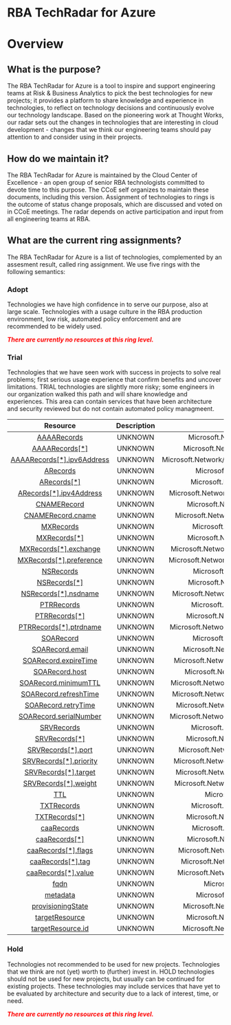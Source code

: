
RBA TechRadar for Azure
=======================

# Overview

## What is the purpose?


The RBA TechRadar for Azure is a tool to inspire and support engineering teams at Risk & Business Analytics to pick the best technologies for new projects; it provides a platform to share knowledge and experience in technologies, to reflect on technology decisions and continuously evolve our technology landscape.  Based on the pioneering work at Thought Works, our radar sets out the changes in technologies that are interesting in cloud development - changes that we think our engineering teams should pay attention to and consider using in their projects.
## How do we maintain it?


The RBA TechRadar for Azure is maintained by the Cloud Center of Excellence - an open group of senior RBA technologists committed to devote time to this purpose.  The CCoE self organizes to maintain these documents, including this version.  Assignment of technologies to rings is the outcome of status change proposals, which are discussed and voted on in CCoE meetings.  The radar depends on active participation and input from all engineering teams at RBA.
## What are the current ring assignments?


The RBA TechRadar for Azure is a list of technologies, complemented by an assesment result, called ring assignment.  We use five rings with the following semantics:
### Adopt


Technologies we have high confidence in to serve our purpose, also at large scale.  Technologies with a usage culture in the RBA production environment, low risk, automated policy enforcement and are recommended to be widely used.  
  
***<font color="red"> There are currently no resources at this ring level. </font>***
### Trial


Technologies that we have seen work with success in projects to solve real problems;  first serious usage experience that confirm benefits and uncover limitations.  TRIAL technologies are slightly more risky; some engineers in our organization walked this path and will share knowledge and experiences.  This area can contain services that have been architecture and security reviewed but do not contain automated policy managmeent.  

|Resource|Description|Path|Status|
| :---: | :---: | :---: | :---: |
|[AAAARecords](https://github.com/openrba/python-azure-techradar/Microsoft.Network/dnszones/NS/AAAARecords/README.md)|UNKNOWN|Microsoft.Network/dnszones/NS/AAAARecords|TRIAL|
|[AAAARecords[*]](https://github.com/openrba/python-azure-techradar/Microsoft.Network/dnszones/NS/AAAARecords[*]/README.md)|UNKNOWN|Microsoft.Network/dnszones/NS/AAAARecords[*]|TRIAL|
|[AAAARecords[*].ipv6Address](https://github.com/openrba/python-azure-techradar/Microsoft.Network/dnszones/NS/AAAARecords[*].ipv6Address/README.md)|UNKNOWN|Microsoft.Network/dnszones/NS/AAAARecords[*].ipv6Address|TRIAL|
|[ARecords](https://github.com/openrba/python-azure-techradar/Microsoft.Network/dnszones/NS/ARecords/README.md)|UNKNOWN|Microsoft.Network/dnszones/NS/ARecords|TRIAL|
|[ARecords[*]](https://github.com/openrba/python-azure-techradar/Microsoft.Network/dnszones/NS/ARecords[*]/README.md)|UNKNOWN|Microsoft.Network/dnszones/NS/ARecords[*]|TRIAL|
|[ARecords[*].ipv4Address](https://github.com/openrba/python-azure-techradar/Microsoft.Network/dnszones/NS/ARecords[*].ipv4Address/README.md)|UNKNOWN|Microsoft.Network/dnszones/NS/ARecords[*].ipv4Address|TRIAL|
|[CNAMERecord](https://github.com/openrba/python-azure-techradar/Microsoft.Network/dnszones/NS/CNAMERecord/README.md)|UNKNOWN|Microsoft.Network/dnszones/NS/CNAMERecord|TRIAL|
|[CNAMERecord.cname](https://github.com/openrba/python-azure-techradar/Microsoft.Network/dnszones/NS/CNAMERecord.cname/README.md)|UNKNOWN|Microsoft.Network/dnszones/NS/CNAMERecord.cname|TRIAL|
|[MXRecords](https://github.com/openrba/python-azure-techradar/Microsoft.Network/dnszones/NS/MXRecords/README.md)|UNKNOWN|Microsoft.Network/dnszones/NS/MXRecords|TRIAL|
|[MXRecords[*]](https://github.com/openrba/python-azure-techradar/Microsoft.Network/dnszones/NS/MXRecords[*]/README.md)|UNKNOWN|Microsoft.Network/dnszones/NS/MXRecords[*]|TRIAL|
|[MXRecords[*].exchange](https://github.com/openrba/python-azure-techradar/Microsoft.Network/dnszones/NS/MXRecords[*].exchange/README.md)|UNKNOWN|Microsoft.Network/dnszones/NS/MXRecords[*].exchange|TRIAL|
|[MXRecords[*].preference](https://github.com/openrba/python-azure-techradar/Microsoft.Network/dnszones/NS/MXRecords[*].preference/README.md)|UNKNOWN|Microsoft.Network/dnszones/NS/MXRecords[*].preference|TRIAL|
|[NSRecords](https://github.com/openrba/python-azure-techradar/Microsoft.Network/dnszones/NS/NSRecords/README.md)|UNKNOWN|Microsoft.Network/dnszones/NS/NSRecords|TRIAL|
|[NSRecords[*]](https://github.com/openrba/python-azure-techradar/Microsoft.Network/dnszones/NS/NSRecords[*]/README.md)|UNKNOWN|Microsoft.Network/dnszones/NS/NSRecords[*]|TRIAL|
|[NSRecords[*].nsdname](https://github.com/openrba/python-azure-techradar/Microsoft.Network/dnszones/NS/NSRecords[*].nsdname/README.md)|UNKNOWN|Microsoft.Network/dnszones/NS/NSRecords[*].nsdname|TRIAL|
|[PTRRecords](https://github.com/openrba/python-azure-techradar/Microsoft.Network/dnszones/NS/PTRRecords/README.md)|UNKNOWN|Microsoft.Network/dnszones/NS/PTRRecords|TRIAL|
|[PTRRecords[*]](https://github.com/openrba/python-azure-techradar/Microsoft.Network/dnszones/NS/PTRRecords[*]/README.md)|UNKNOWN|Microsoft.Network/dnszones/NS/PTRRecords[*]|TRIAL|
|[PTRRecords[*].ptrdname](https://github.com/openrba/python-azure-techradar/Microsoft.Network/dnszones/NS/PTRRecords[*].ptrdname/README.md)|UNKNOWN|Microsoft.Network/dnszones/NS/PTRRecords[*].ptrdname|TRIAL|
|[SOARecord](https://github.com/openrba/python-azure-techradar/Microsoft.Network/dnszones/NS/SOARecord/README.md)|UNKNOWN|Microsoft.Network/dnszones/NS/SOARecord|TRIAL|
|[SOARecord.email](https://github.com/openrba/python-azure-techradar/Microsoft.Network/dnszones/NS/SOARecord.email/README.md)|UNKNOWN|Microsoft.Network/dnszones/NS/SOARecord.email|TRIAL|
|[SOARecord.expireTime](https://github.com/openrba/python-azure-techradar/Microsoft.Network/dnszones/NS/SOARecord.expireTime/README.md)|UNKNOWN|Microsoft.Network/dnszones/NS/SOARecord.expireTime|TRIAL|
|[SOARecord.host](https://github.com/openrba/python-azure-techradar/Microsoft.Network/dnszones/NS/SOARecord.host/README.md)|UNKNOWN|Microsoft.Network/dnszones/NS/SOARecord.host|TRIAL|
|[SOARecord.minimumTTL](https://github.com/openrba/python-azure-techradar/Microsoft.Network/dnszones/NS/SOARecord.minimumTTL/README.md)|UNKNOWN|Microsoft.Network/dnszones/NS/SOARecord.minimumTTL|TRIAL|
|[SOARecord.refreshTime](https://github.com/openrba/python-azure-techradar/Microsoft.Network/dnszones/NS/SOARecord.refreshTime/README.md)|UNKNOWN|Microsoft.Network/dnszones/NS/SOARecord.refreshTime|TRIAL|
|[SOARecord.retryTime](https://github.com/openrba/python-azure-techradar/Microsoft.Network/dnszones/NS/SOARecord.retryTime/README.md)|UNKNOWN|Microsoft.Network/dnszones/NS/SOARecord.retryTime|TRIAL|
|[SOARecord.serialNumber](https://github.com/openrba/python-azure-techradar/Microsoft.Network/dnszones/NS/SOARecord.serialNumber/README.md)|UNKNOWN|Microsoft.Network/dnszones/NS/SOARecord.serialNumber|TRIAL|
|[SRVRecords](https://github.com/openrba/python-azure-techradar/Microsoft.Network/dnszones/NS/SRVRecords/README.md)|UNKNOWN|Microsoft.Network/dnszones/NS/SRVRecords|TRIAL|
|[SRVRecords[*]](https://github.com/openrba/python-azure-techradar/Microsoft.Network/dnszones/NS/SRVRecords[*]/README.md)|UNKNOWN|Microsoft.Network/dnszones/NS/SRVRecords[*]|TRIAL|
|[SRVRecords[*].port](https://github.com/openrba/python-azure-techradar/Microsoft.Network/dnszones/NS/SRVRecords[*].port/README.md)|UNKNOWN|Microsoft.Network/dnszones/NS/SRVRecords[*].port|TRIAL|
|[SRVRecords[*].priority](https://github.com/openrba/python-azure-techradar/Microsoft.Network/dnszones/NS/SRVRecords[*].priority/README.md)|UNKNOWN|Microsoft.Network/dnszones/NS/SRVRecords[*].priority|TRIAL|
|[SRVRecords[*].target](https://github.com/openrba/python-azure-techradar/Microsoft.Network/dnszones/NS/SRVRecords[*].target/README.md)|UNKNOWN|Microsoft.Network/dnszones/NS/SRVRecords[*].target|TRIAL|
|[SRVRecords[*].weight](https://github.com/openrba/python-azure-techradar/Microsoft.Network/dnszones/NS/SRVRecords[*].weight/README.md)|UNKNOWN|Microsoft.Network/dnszones/NS/SRVRecords[*].weight|TRIAL|
|[TTL](https://github.com/openrba/python-azure-techradar/Microsoft.Network/dnszones/NS/TTL/README.md)|UNKNOWN|Microsoft.Network/dnszones/NS/TTL|TRIAL|
|[TXTRecords](https://github.com/openrba/python-azure-techradar/Microsoft.Network/dnszones/NS/TXTRecords/README.md)|UNKNOWN|Microsoft.Network/dnszones/NS/TXTRecords|TRIAL|
|[TXTRecords[*]](https://github.com/openrba/python-azure-techradar/Microsoft.Network/dnszones/NS/TXTRecords[*]/README.md)|UNKNOWN|Microsoft.Network/dnszones/NS/TXTRecords[*]|TRIAL|
|[caaRecords](https://github.com/openrba/python-azure-techradar/Microsoft.Network/dnszones/NS/caaRecords/README.md)|UNKNOWN|Microsoft.Network/dnszones/NS/caaRecords|TRIAL|
|[caaRecords[*]](https://github.com/openrba/python-azure-techradar/Microsoft.Network/dnszones/NS/caaRecords[*]/README.md)|UNKNOWN|Microsoft.Network/dnszones/NS/caaRecords[*]|TRIAL|
|[caaRecords[*].flags](https://github.com/openrba/python-azure-techradar/Microsoft.Network/dnszones/NS/caaRecords[*].flags/README.md)|UNKNOWN|Microsoft.Network/dnszones/NS/caaRecords[*].flags|TRIAL|
|[caaRecords[*].tag](https://github.com/openrba/python-azure-techradar/Microsoft.Network/dnszones/NS/caaRecords[*].tag/README.md)|UNKNOWN|Microsoft.Network/dnszones/NS/caaRecords[*].tag|TRIAL|
|[caaRecords[*].value](https://github.com/openrba/python-azure-techradar/Microsoft.Network/dnszones/NS/caaRecords[*].value/README.md)|UNKNOWN|Microsoft.Network/dnszones/NS/caaRecords[*].value|TRIAL|
|[fqdn](https://github.com/openrba/python-azure-techradar/Microsoft.Network/dnszones/NS/fqdn/README.md)|UNKNOWN|Microsoft.Network/dnszones/NS/fqdn|TRIAL|
|[metadata](https://github.com/openrba/python-azure-techradar/Microsoft.Network/dnszones/NS/metadata/README.md)|UNKNOWN|Microsoft.Network/dnszones/NS/metadata|TRIAL|
|[provisioningState](https://github.com/openrba/python-azure-techradar/Microsoft.Network/dnszones/NS/provisioningState/README.md)|UNKNOWN|Microsoft.Network/dnszones/NS/provisioningState|TRIAL|
|[targetResource](https://github.com/openrba/python-azure-techradar/Microsoft.Network/dnszones/NS/targetResource/README.md)|UNKNOWN|Microsoft.Network/dnszones/NS/targetResource|TRIAL|
|[targetResource.id](https://github.com/openrba/python-azure-techradar/Microsoft.Network/dnszones/NS/targetResource.id/README.md)|UNKNOWN|Microsoft.Network/dnszones/NS/targetResource.id|TRIAL|

### Hold


Technologies not recommended to be used for new projects. Technologies that we think are not (yet) worth to (further) invest in.  HOLD technologies should not be used for new projects, but usually can be continued for existing projects.  These technologies may include services that have yet to be evaluated by architecture and security due to a lack of interest, time, or need.  
  
***<font color="red"> There are currently no resources at this ring level. </font>***